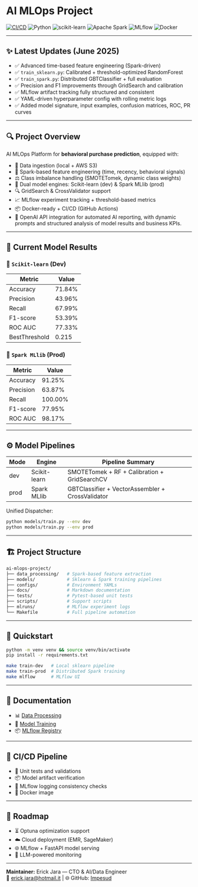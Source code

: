 # AI MLOps Project

[![CI/CD](https://github.com/Impesud/ai-mlops-project/actions/workflows/ci-cd.yml/badge.svg)](https://github.com/Impesud/ai-mlops-project/actions/workflows/ci-cd.yml)
![Python](https://img.shields.io/badge/Python-3.12-blue?logo=python&logoColor=white)
![scikit-learn](https://img.shields.io/badge/scikit--learn-F7931E?logo=scikit-learn&logoColor=white)
![Apache Spark](https://img.shields.io/badge/Spark-MLlib-FDEE21?logo=apachespark&logoColor=black)
![MLflow](https://img.shields.io/badge/MLflow-Tracking-orange?logo=mlflow&logoColor=white)
![Docker](https://img.shields.io/badge/Docker-ready-blue?logo=docker)

---

## ✨ Latest Updates (June 2025)

- ✅ Advanced time-based feature engineering (Spark-driven)
- ✅ `train_sklearn.py`: Calibrated + threshold-optimized RandomForest
- ✅ `train_spark.py`: Distributed GBTClassifier + full evaluation
- ✅ Precision and F1 improvements through GridSearch and calibration
- ✅ MLflow artifact tracking fully structured and consistent
- ✅ YAML-driven hyperparameter config with rolling metric logs
- ✅ Added model signature, input examples, confusion matrices, ROC, PR curves

---

## 🔍 Project Overview

AI MLOps Platform for **behavioral purchase prediction**, equipped with:

- 🚚 Data ingestion (local + AWS S3)
- 🔄 Spark-based feature engineering (time, recency, behavioral signals)
- ⚖️ Class imbalance handling (SMOTETomek, dynamic class weights)
- 🧠 Dual model engines: Scikit-learn (dev) & Spark MLlib (prod)
- 🔍 GridSearch & CrossValidator support
- 📈 MLflow experiment tracking + threshold-based metrics
- 📦 Docker-ready + CI/CD (GitHub Actions)
- 🤖 OpenAI API integration for automated AI reporting, with dynamic prompts and structured analysis of model results and business KPIs.

---

## 🔢 Current Model Results

### 🧪 `Scikit-learn` (Dev)

| Metric        | Value  |
| ------------- | ------ |
| Accuracy      | 71.84% |
| Precision     | 43.96% |
| Recall        | 67.99% |
| F1-score      | 53.39% |
| ROC AUC       | 77.33% |
| BestThreshold | 0.215  |

### 🧪 `Spark MLlib` (Prod)

| Metric        | Value  |
| ------------- | ------ |
| Accuracy      | 91.25% |
| Precision     | 63.87% |
| Recall        | 100.00% |
| F1-score      | 77.95% |
| ROC AUC       | 98.17% |

---

## ⚙️ Model Pipelines

| Mode | Engine       | Pipeline Summary                                       |
| ---- | ------------ | ------------------------------------------------------ |
| dev  | Scikit-learn | SMOTETomek + RF + Calibration + GridSearchCV           |
| prod | Spark MLlib  | GBTClassifier + VectorAssembler + CrossValidator       |

Unified Dispatcher:

```bash
python models/train.py --env dev
python models/train.py --env prod
```

---

## 🏗️ Project Structure

```bash
ai-mlops-project/
├── data_processing/   # Spark-based feature extraction
├── models/            # Sklearn & Spark training pipelines
├── configs/           # Environment YAMLs
├── docs/              # Markdown documentation
├── tests/             # Pytest-based unit tests
├── scripts/           # Support scripts
├── mlruns/            # MLflow experiment logs
└── Makefile           # Full pipeline automation
```

---

## 🚀 Quickstart

```bash
python -m venv venv && source venv/bin/activate
pip install -r requirements.txt

make train-dev   # Local sklearn pipeline
make train-prod  # Distributed Spark training
make mlflow      # MLflow UI
```

---

## 📘 Documentation

- 📊 [Data Processing](./docs/data_processing.md)
- 🔧 [Model Training](./docs/models.md)
- 📦 [MLflow Registry](./docs/mlflow_registry.md)

---

## 🔄 CI/CD Pipeline

- 🧪 Unit tests and validations
- 📦 Model artifact verification
- 🔁 MLflow logging consistency checks
- 🐳 Docker image

---

## 🧭 Roadmap

- ⏳ Optuna optimization support
- ☁️ Cloud deployment (EMR, SageMaker)
- 🌐 MLflow + FastAPI model serving
- 🤖 LLM-powered monitoring

---

**Maintainer:** Erick Jara — CTO & AI/Data Engineer  
📧 [erick.jara@hotmail.it](mailto:erick.jara@hotmail.it) | 🌐 GitHub: [Impesud](https://github.com/Impesud)





